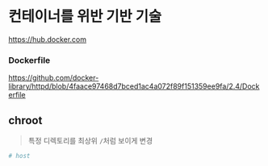 # 컨테이너를 위반 기반 기술

https://hub.docker.com

### Dockerfile
https://github.com/docker-library/httpd/blob/4faace97468d7bced1ac4a072f89f151359ee9fa/2.4/Dockerfile

## chroot
> 특정 디렉토리를 최상위 `/`처럼 보이게 변경

```bash
# host
```
<!--stackedit_data:
eyJoaXN0b3J5IjpbMzMzODMyOTYyLDE2MDYxNDIxMTgsMTU4Mj
UxNDczOSwtMjA4ODc0NjYxMl19
-->